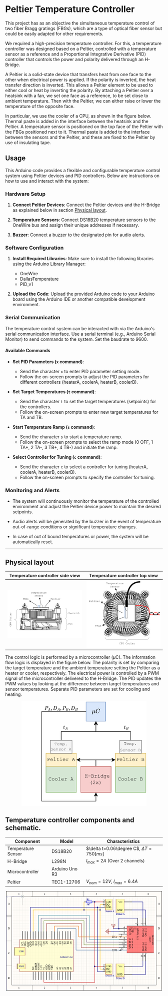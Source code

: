 # Peltier Temperature Controller

This project has as an objective the simultaneous temperature control of two fiber Bragg gratings (FBGs), which are a type of optical fiber sensor but could be easily adapted for other requirements.

We required a high-precision temperature controller. For this, a temperature controller was designed based on a Peltier, controlled with a temperature sensor as a reference and a Proportional Integrative Derivative (PID) controller that controls the power and polarity delivered through an H-Bridge.

A Peltier is a solid-state device that transfers heat from one face to the other when electrical power is applied. If the polarity is inverted, the heat transfer direction is inverted. This allows a Peltier element to be used to either cool or heat by inverting the polarity. By attaching a Peltier over a heatsink with a fan, we set one face as a reference, to be set close to ambient temperature. Then with the Peltier, we can either raise or lower the temperature of the opposite face.

In particular, we use the cooler of a CPU, as shown in the figure below. Thermal paste is added in the interface between the heatsink and the Peltier. A temperature sensor is positioned on the top face of the Peltier with the FBGs positioned next to it. Thermal paste is added to the interface between the sensors and the Peltier, and these are fixed to the Peltier by use of insulating tape.

## Usage

This Arduino code provides a flexible and configurable temperature control system using Peltier devices and PID controllers. Below are instructions on how to use and interact with the system:

### Hardware Setup

1. **Connect Peltier Devices**: Connect the Peltier devices and the H-Bridge as explained below in section [Physical layout](#physical-layout).

2. **Temperature Sensors**: Connect DS18B20 temperature sensors to the OneWire bus and assign their unique addresses if necessary.

3. **Buzzer**: Connect a buzzer to the designated pin for audio alerts.

### Software Configuration

1. **Install Required Libraries**: Make sure to install the following libraries using the Arduino Library Manager:
   - OneWire
   - DallasTemperature
   - PID_v1

2. **Upload the Code**: Upload the provided Arduino code to your Arduino board using the Arduino IDE or another compatible development environment.

### Serial Communication

The temperature control system can be interacted with via the Arduino's serial communication interface. Use a serial terminal (e.g., Arduino Serial Monitor) to send commands to the system.
Set the baudrate to 9600.

#### Available Commands

- **Set PID Parameters (`x` command)**:
  - Send the character `x` to enter PID parameter setting mode.
  - Follow the on-screen prompts to adjust the PID parameters for different controllers (heaterA, coolerA, heaterB, coolerB).

- **Set Target Temperatures (`t` command)**:
  - Send the character `t` to set the target temperatures (setpoints) for the controllers.
  - Follow the on-screen prompts to enter new target temperatures for TA and TB.

- **Start Temperature Ramp (`s` command)**:
  - Send the character `s` to start a temperature ramp.
  - Follow the on-screen prompts to select the ramp mode (0 OFF, 1 TA+, 2 TA-, 3 TB+, 4 TB-) and initiate the ramp.

- **Select Controller for Tuning (`c` command)**:
  - Send the character `c` to select a controller for tuning (heaterA, coolerA, heaterB, coolerB).
  - Follow the on-screen prompts to specify the controller for tuning.

### Monitoring and Alerts

- The system will continuously monitor the temperature of the controlled environment and adjust the Peltier device power to maintain the desired setpoints.

- Audio alerts will be generated by the buzzer in the event of temperature out-of-range conditions or significant temperature changes.

- In case of out of bound temperatures or power, the system will be automatically reset.

---

## Physical layout

Temperature controller side view           |  Temperature controller top view
:-----------------------------------------:|:-----------------------------------------:
![Temperature controller side view](imgs/temp_controler_side.png )          |  ![Temperature controller top view](imgs/temp_controler_top.png)


The control logic is performed by a microcontroller ($\mu$<empty>C). The information flow logic is displayed in the figure below. The polarity is set by comparing the target temperature and the ambient temperature setting the Peltier as a heater or cooler, respectively. The electrical power is controlled by a PWM signal of the microcontroller delivered to the H-Bridge. The PID updates the PWM values by looking at the difference between target temperatures and sensor temperatures. Separate PID parameters are set for cooling and heating.

<p align="center">
<img src=imgs/controller_diagram.png width=400 alt="Information flow diagram of controller"></p>

## Temperature controller components and schematic.

| Component          | Model             | Characteristics              |
|--------------------|-------------------|-------------------------------|
| Temperature Sensor | DS18B20           | $\delta t=0.06\degree C$, $\Delta T=750[ms]$ |
| H-Bridge           | L298N             | $I_{max} = 2A$ (Over 2 channels) |
| Microcontroller    | Arduino Uno R3    |                               |
| Peltier            | TEC1-12706        | $V_{nom}=12V$, $I_{max}= 6.4A$ |

<p align="center">
<img src=imgs/schematic.png width=500 alt="Controller circuit schematic"></p>
